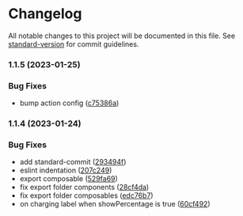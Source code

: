 # Changelog

All notable changes to this project will be documented in this file. See [standard-version](https://github.com/conventional-changelog/standard-version) for commit guidelines.

### 1.1.5 (2023-01-25)


### Bug Fixes

* bump action config ([c75386a](https://github.com/teonji/nuxt-battery/commit/c75386a867bc3a43afb960cfe609344841c9ad5f))

### 1.1.4 (2023-01-24)


### Bug Fixes

* add standard-commit ([293494f](https://github.com/teonji/nuxt-battery/commit/293494f173707b96f925a7f411adc992cca3545c))
* eslint indentation ([207c249](https://github.com/teonji/nuxt-battery/commit/207c249e6c9dc0ad7fcc9a9c961163dd594ad177))
* export composable ([529fa69](https://github.com/teonji/nuxt-battery/commit/529fa6949e9697cd3e26c78f1b87744da8bf8e2f))
* fix export folder components ([28cf4da](https://github.com/teonji/nuxt-battery/commit/28cf4dadf3aac595430a7e7c6bd23ee6f23aafee))
* fix export folder composables ([edc76b7](https://github.com/teonji/nuxt-battery/commit/edc76b76aa940710e745fab2509b28876deb2619))
* on charging label when showPercentage is true ([60cf492](https://github.com/teonji/nuxt-battery/commit/60cf492a2d0bfbf7f6dd9d9edda4a73969ea7cb6))
